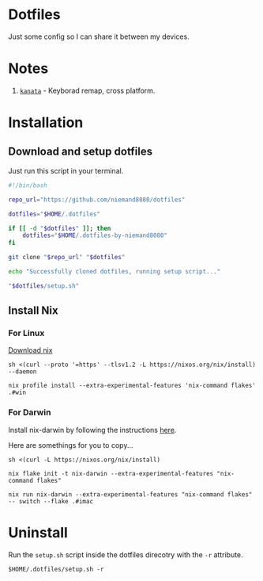 # Dotfiles

Just some config so I can share it between my devices. 

# Notes

1. [`kanata`](https://github.com/jtroo/kanata) - Keyborad remap, cross platform.

# Installation

## Download and setup dotfiles

Just run this script in your terminal.

```bash
#!/bin/bash

repo_url="https://github.com/niemand8080/dotfiles"

dotfiles="$HOME/.dotfiles"

if [[ -d "$dotfiles" ]]; then
    dotfiles="$HOME/.dotfiles-by-niemand8080"
fi

git clone "$repo_url" "$dotfiles" 

echo "Successfully cloned dotfiles, running setup script..."

"$dotfiles/setup.sh"
```

## Install Nix

### For Linux

[Download nix](https://nixos.org/download/#nix-install-linux)

```
sh <(curl --proto '=https' --tlsv1.2 -L https://nixos.org/nix/install) --daemon
```

```
nix profile install --extra-experimental-features 'nix-command flakes' .#win
```

### For Darwin

Install nix-darwin by following the instructions [here](https://www.youtube.com/watch?v=Z8BL8mdzWHI&t=282s).

Here are somethings for you to copy...

```shell
sh <(curl -L https://nixos.org/nix/install)
```

```shell
nix flake init -t nix-darwin --extra-experimental-features "nix-command flakes"
```

```shell
nix run nix-darwin --extra-experimental-features "nix-command flakes" -- switch --flake .#imac
```

# Uninstall

Run the `setup.sh` script inside the dotfiles direcotry with the `-r` attribute.

```shell
$HOME/.dotfiles/setup.sh -r
```

